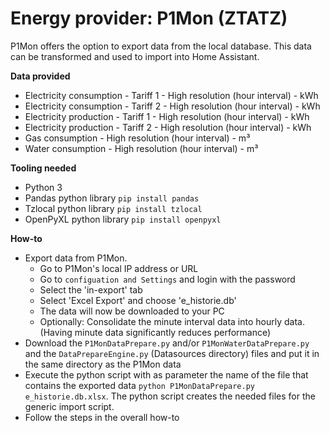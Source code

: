 # Energy provider: P1Mon (ZTATZ)

P1Mon offers the option to export data from the local database. This data can be transformed and used to import into Home Assistant.

**Data provided**
- Electricity consumption - Tariff 1 - High resolution (hour interval) - kWh
- Electricity consumption - Tariff 2 - High resolution (hour interval) - kWh
- Electricity production - Tariff 1 - High resolution (hour interval) - kWh
- Electricity production - Tariff 2 - High resolution (hour interval) - kWh
- Gas consumption - High resolution (hour interval) - m³
- Water consumption - High resolution (hour interval) - m³

**Tooling needed**
- Python 3
- Pandas python library `pip install pandas`
- Tzlocal python library `pip install tzlocal`
- OpenPyXL python library `pip install openpyxl`

**How-to**
- Export data from P1Mon.
  - Go to P1Mon's local IP address or URL
  - Go to `configuation and Settings` and login with the password
  - Select the 'in-export' tab
  - Select 'Excel Export' and choose 'e_historie.db'
  - The data will now be downloaded to your PC
  - Optionally: Consolidate the minute interval data into hourly data. (Having minute data significantly reduces performance)
- Download the `P1MonDataPrepare.py` and/or `P1MonWaterDataPrepare.py` and the `DataPrepareEngine.py` (Datasources directory) files and put it in the same directory as the P1Mon data
- Execute the python script with as parameter the name of the file that contains the exported data `python P1MonDataPrepare.py e_historie.db.xlsx`. The python script creates the needed files for the generic import script.
- Follow the steps in the overall how-to
